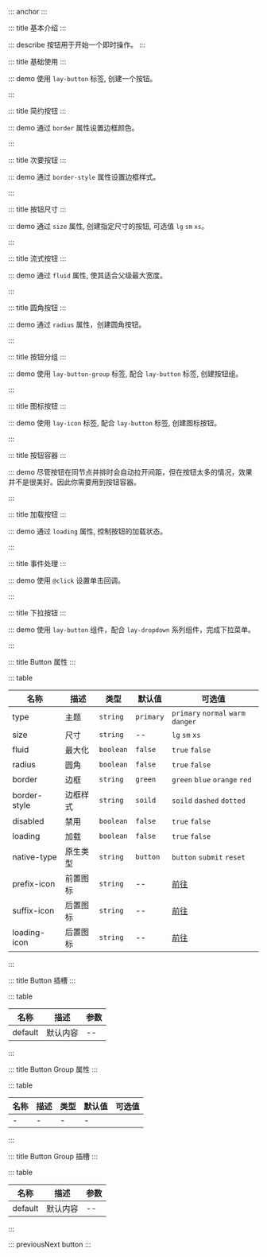 ::: anchor
:::

::: title 基本介绍
:::

::: describe 按钮用于开始一个即时操作。
:::

::: title 基础使用
:::

::: demo 使用 `lay-button` 标签, 创建一个按钮。

<template>
  <lay-button>默认按钮</lay-button>
  <lay-button type="primary">原始按钮</lay-button>
  <lay-button type="normal">百搭按钮</lay-button>
  <lay-button type="warm">暖色按钮</lay-button>
  <lay-button type="danger">警告按钮</lay-button>
</template>

<script setup>
import { ref } from 'vue';
</script>

:::

::: title 简约按钮
:::

::: demo 通过 `border` 属性设置边框颜色。

<template>
  <lay-button>原始按钮</lay-button>
  <lay-button border="green">默认按钮</lay-button>
  <lay-button border="blue">百搭按钮</lay-button>
  <lay-button border="orange">暖色按钮</lay-button>
  <lay-button border="red">警告按钮</lay-button>
</template>

<script setup>
import { ref } from 'vue';
</script>

:::

::: title 次要按钮
:::

::: demo 通过 `border-style` 属性设置边框样式。

<template>
  <lay-button border-style="dashed">原始按钮</lay-button>
  <lay-button border="green" border-style="dashed">默认按钮</lay-button>
  <lay-button border="blue" border-style="dashed">百搭按钮</lay-button>
  <lay-button border="orange" border-style="dashed">暖色按钮</lay-button>
  <lay-button border="red" border-style="dashed">警告按钮</lay-button>
</template>

<script setup>
import { ref } from 'vue';
</script>

:::

::: title 按钮尺寸
:::

::: demo 通过 `size` 属性, 创建指定尺寸的按钮, 可选值 `lg` `sm` `xs`。

<template>
  <lay-button type="primary" size="lg">原始按钮</lay-button>
  <lay-button type="default" size="lg">默认按钮</lay-button>
  <lay-button type="normal" size="lg">百搭按钮</lay-button>
  <lay-button type="warm" size="lg">暖色按钮</lay-button>
  <lay-button type="danger" size="lg">警告按钮</lay-button>
  <lay-button disabled size="lg">禁用按钮</lay-button>
</template>

<script setup>
import { ref } from 'vue';
</script>

:::

::: title 流式按钮
:::

::: demo 通过 `fluid` 属性, 使其适合父级最大宽度。

<template>
  <lay-button type="primary" fluid>最大化按钮</lay-button>
  <br/>
  <br/>
  <lay-button type="default" fluid>最大化按钮</lay-button>
</template>

<script setup>
import { ref } from 'vue';
</script>

:::

::: title 圆角按钮
:::

::: demo 通过 `radius` 属性，创建圆角按钮。

<template>
  <lay-button type="primary" radius>原始按钮</lay-button>
  <lay-button type="default" radius>默认按钮</lay-button>
  <lay-button type="normal" radius>百搭按钮</lay-button>
  <lay-button type="warm" radius>暖色按钮</lay-button>
  <lay-button type="danger" radius>警告按钮</lay-button>
  <lay-button disabled radius>禁用按钮</lay-button>
</template>

<script setup>
import { ref } from 'vue';
</script>

:::

::: title 按钮分组
:::

::: demo 使用 `lay-button-group` 标签, 配合 `lay-button` 标签, 创建按钮组。

<template>
  <div>
    <lay-button-group>
      <lay-button type="default">默认按钮</lay-button>
      <lay-button type="default">默认按钮</lay-button>
      <lay-button type="default">默认按钮</lay-button>
    </lay-button-group>
    <br>
    <br>
    <lay-button-group>
      <lay-button type="primary">默认按钮</lay-button>
      <lay-button type="primary">默认按钮</lay-button>
      <lay-button type="primary">默认按钮</lay-button>
    </lay-button-group>
    <br>
    <br>
    <lay-button-group>
      <lay-button border="green" border-style="dashed">默认按钮</lay-button>
      <lay-button border="green" border-style="dashed">默认按钮</lay-button>
      <lay-button border="green" border-style="dashed">默认按钮</lay-button>
    </lay-button-group>
  </div>
</template>

<script setup>
import { ref } from 'vue';
</script>

:::

::: title 图标按钮
:::

::: demo 使用 `lay-icon` 标签, 配合 `lay-button` 标签, 创建图标按钮。

<template>
  <lay-button-container>
      <lay-button type="primary"><lay-icon type="layui-icon-left"></lay-icon></lay-button>
      <lay-button type="primary"><lay-icon type="layui-icon-right"></lay-icon></lay-button>
      <lay-button prefix-icon="layui-icon-left" suffix-icon="layui-icon-right">文字</lay-button>
  </lay-button-container>
</template>

<script setup>
import { ref } from 'vue';
</script>

:::

::: title 按钮容器
:::

::: demo 尽管按钮在同节点并排时会自动拉开间距，但在按钮太多的情况，效果并不是很美好。因此你需要用到按钮容器。

<template>
  <lay-button-container>
      <lay-button type="default">新增</lay-button>
      <lay-button type="default">删除</lay-button>
      <lay-button type="default">修改</lay-button>
  </lay-button-container>
</template>

<script setup>
import { ref } from 'vue';
</script>

:::

::: title 加载按钮
:::

::: demo 通过 `loading` 属性, 控制按钮的加载状态。

<template>
  <lay-button-container>
      <lay-button type="default" :loading="loadState">加载</lay-button>
      <lay-button type="default" :loading="loadState" loadingIcon="layui-icon-loading">加载</lay-button>
      <lay-switch v-model="loadState"></lay-switch>
  </lay-button-container>
</template>

<script setup>
import { ref } from 'vue';

const loadState = ref(true);
</script>

:::

::: title 事件处理
:::

::: demo 使用 `@click` 设置单击回调。

<template>
  <lay-button type="default" @click="clickHandle">单击事件</lay-button>
</template>

<script setup>
import { ref } from 'vue';

const clickHandle = () => {
  console.log('点击事件')
}
</script>

:::

::: title 下拉按钮
:::

::: demo 使用 `lay-button` 组件，配合 `lay-dropdown` 系列组件，完成下拉菜单。

<template>
	<lay-button-group>
  	<lay-button type="primary">更多操作</lay-button>   
  	<lay-dropdown placement="bottom-end">
    	<lay-button type="primary" style="padding-left:8px;padding-right:8px;">
      	<lay-icon type="layui-icon-down"></lay-icon>
    	</lay-button>
    	<template #content>
      	<lay-dropdown-menu style="width: 130px">
        	<lay-dropdown-menu-item>复制</lay-dropdown-menu-item>
        	<lay-dropdown-menu-item>删除</lay-dropdown-menu-item>
      </lay-dropdown-menu>
    </template>
  </lay-dropdown>
  </lay-button-group>
</template>

<script lang="ts" setup>
import { ref } from 'vue'
</script>

:::

::: title Button 属性
:::

::: table

| 名称         | 描述                       | 类型       | 默认值    | 可选值                                  |
| ------------ | ------------------------- | --------- | --------- | --------------------------------------- |
| type         | 主题                      | `string`  | `primary` | `primary` `normal` `warm` `danger`       |
| size         | 尺寸                      | `string`  | --        | `lg` `sm` `xs`                           |
| fluid        | 最大化                    | `boolean` | `false`   | `true` `false`                           |
| radius       | 圆角                      | `boolean` | `false`   | `true` `false`                           |
| border       | 边框                      | `string`  | `green`   | `green` `blue` `orange` `red`            |
| border-style | 边框样式                  | `string`  | `soild`   | `soild` `dashed` `dotted`                |
| disabled     | 禁用                      | `boolean` | `false`   | `true` `false`                           |
| loading      | 加载                      | `boolean` | `false`   | `true` `false`                           |
| native-type  | 原生类型                  | `string`  | `button`  | `button` `submit` `reset`                 |
| prefix-icon  | 前置图标                  | `string`  | --        | <a href="/zh-CN/components/icon">前往</a> |
| suffix-icon  | 后置图标                  | `string`  | --        | <a href="/zh-CN/components/icon">前往</a> |
| loading-icon | 后置图标                  | `string`  | --        | <a href="/zh-CN/components/icon">前往</a> |

:::

::: title Button 插槽
:::

::: table

| 名称    | 描述     | 参数 |
| ------- | -------- | ---- |
| default | 默认内容 | --   |

:::

::: title Button Group 属性
:::

::: table

| 名称 | 描述 | 类型 | 默认值 | 可选值 |
| ---- | ---- | ---- | ------ | ------ |
| -    | -    | -    | -      |

:::

::: title Button Group 插槽
:::

::: table

| 名称    | 描述     | 参数 |
| ------- | -------- | ---- |
| default | 默认内容 | --   |

:::

::: previousNext button
:::
